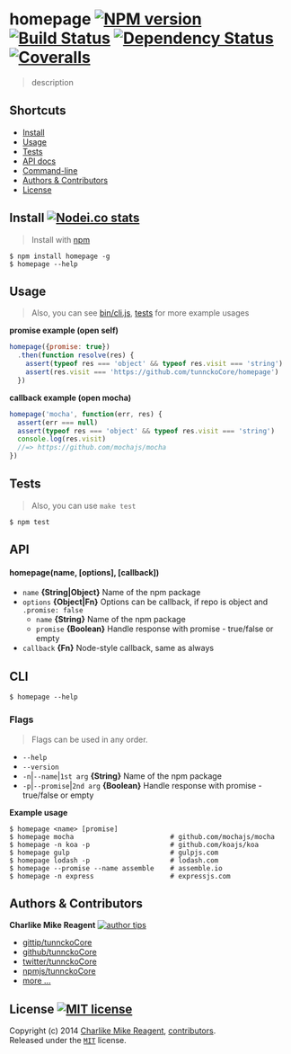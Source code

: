 # homepage [![NPM version][npmjs-shields]][npmjs-url] [![Build Status][travis-img]][travis-url] [![Dependency Status][depstat-img]][depstat-url] [![Coveralls][coveralls-shields]][coveralls-url]
> description

## Shortcuts
- [Install](#install-)
- [Usage](#usage)
- [Tests](#tests)
- [API docs](#api)
- [Command-line](#cli)
- [Authors & Contributors](#authors--contributors-)
- [License](#license-)


## Install [![Nodei.co stats][npmjs-install]][npmjs-url]
> Install with [npm](https://npmjs.org)

```
$ npm install homepage -g
$ homepage --help
```


## Usage
> Also, you can see [bin/cli.js](./bin/cli.js), [tests](./test/test.js) for more example usages

**promise example (open self)**
```js
homepage({promise: true})
  .then(function resolve(res) {
    assert(typeof res === 'object' && typeof res.visit === 'string')
    assert(res.visit === 'https://github.com/tunnckoCore/homepage')
  })
```
**callback example (open mocha)**
```js
homepage('mocha', function(err, res) {
  assert(err === null)
  assert(typeof res === 'object' && typeof res.visit === 'string')
  console.log(res.visit)
  //=> https://github.com/mochajs/mocha
})
```


## Tests
> Also, you can use `make test`

```
$ npm test
```


## API

#### homepage(name, [options], [callback])
- `name` **{String|Object}** Name of the npm package
- `options` **{Object|Fn}** Options can be callback, if repo is object and `.promise: false`
  - `name` **{String}** Name of the npm package
  - `promise` **{Boolean}** Handle response with promise - true/false or empty
- `callback` **{Fn}** Node-style callback, same as always


## CLI
```
$ homepage --help
```

### Flags
> Flags can be used in any order.

- `--help`
- `--version`
- `-n`|`--name`|`1st arg` **{String}** Name of the npm package
- `-p`|`--promise`|`2nd arg` **{Boolean}** Handle response with promise - true/false or empty

**Example usage**
```
$ homepage <name> [promise]
$ homepage mocha                        # github.com/mochajs/mocha
$ homepage -n koa -p                    # github.com/koajs/koa
$ homepage gulp                         # gulpjs.com
$ homepage lodash -p                    # lodash.com
$ homepage --promise --name assemble    # assemble.io
$ homepage -n express                   # expressjs.com
```


## Authors & Contributors

**Charlike Mike Reagent** [![author tips][author-gittip-img]][author-gittip]
+ [gittip/tunnckoCore][author-gittip]
+ [github/tunnckoCore][author-github]
+ [twitter/tunnckoCore][author-twitter]
+ [npmjs/tunnckoCore][author-npmjs]
+ [more ...][author-more]


## License [![MIT license][license-img]][license-url]
Copyright (c) 2014 [Charlike Mike Reagent][author-website], [contributors](https://github.com/tunnckoCore/homepage/graphs/contributors).  
Released under the [`MIT`][license-url] license.


[downloads-img]: http://img.shields.io/npm/dm/homepage.svg
[npm-required-version-img]: http://img.shields.io/badge/npm-%3E=%201.4.28-blue.svg
[node-required-version-img]: https://img.shields.io/node/v/homepage.svg
[node-required-version-url]: http://nodejs.org/download/

[npmjs-url]: http://npm.im/homepage
[npmjs-fury]: https://badge.fury.io/js/homepage.svg
[npmjs-shields]: https://img.shields.io/npm/v/homepage.svg
[npmjs-install]: https://nodei.co/npm/homepage.svg?mini=true

[coveralls-url]: https://coveralls.io/r/tunnckoCore/homepage?branch=master
[coveralls-shields]: https://img.shields.io/coveralls/tunnckoCore/homepage.svg

[license-url]: https://github.com/tunnckoCore/homepage/blob/master/license.md
[license-img]: http://img.shields.io/badge/license-MIT-blue.svg

[travis-url]: https://travis-ci.org/tunnckoCore/homepage
[travis-img]: https://travis-ci.org/tunnckoCore/homepage.svg?branch=master

[depstat-url]: https://david-dm.org/tunnckoCore/homepage
[depstat-img]: https://david-dm.org/tunnckoCore/homepage.svg

[ferver-img]: http://img.shields.io/badge/using-ferver-585858.svg
[ferver-url]: https://github.com/jonathanong/ferver

[author-gittip-img]: http://img.shields.io/gittip/tunnckoCore.svg
[author-gittip]: https://www.gittip.com/tunnckoCore
[author-github]: https://github.com/tunnckoCore
[author-twitter]: https://twitter.com/tunnckoCore
[author-website]: http://www.whistle-bg.tk
[author-npmjs]: https://npmjs.org/~tunnckocore
[author-more]: http://j.mp/1stW47C

[cobody-url]: https://github.com/tj/co-body
[mocha-url]: https://github.com/tj/mocha
[rawbody-url]: https://github.com/stream-utils/raw-body
[multer-url]: https://github.com/expressjs/multer
[express-url]: https://github.com/strongloop/express
[formidable-url]: https://github.com/felixge/node-formidable
[co-url]: https://github.com/tj/co
[extend-url]: https://github.com/justmoon/node-extend
[csp-report]: https://mathiasbynens.be/notes/csp-reports
